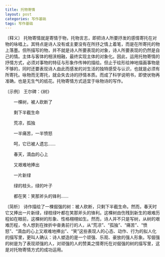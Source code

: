 ```yaml
---
title: 托物寄情
layout: post
categories: 写作基础
tags: 写作基础
---
```


〔释义〕 托物寄情就是寄情于物，托物言志，即把诗人所要抒发的感情寄托在对物的咏唱上。其特点是诗人没有或主要没有在所抒之情上着笔，而是在所寄托的物上落墨。但所描写的物，并不就是诗人所要表现的对象，诗人所要表现的仍然是自己的情。主体与客体的相浃相融，最终实现主体的对象化。因此，运用托物寄情的抒情方式，必须对事物的特征与形象作传神的描绘。但止于绘形绘神地描画事物是不够的，同时还要表现诗人由此而感发的对生活的独特感受与认识，也就是必须有所寄托。咏物而无寄托，就会失去诗的抒情本质。而成了科学说明书，即使状物再准确，也是无生气的纸花。托物寄情方式适宜于咏物诗的写作。

〔示例〕 王尔碑：《树》

　　一棵树，被人砍断了

　　剩下半截生命

　　荒凉，孤独

　　一半痛苦，一半愤怒



　　呵，它已被人遗忘……

　　春天，滴血的心上

　　又艰难地捧出

　　一片新绿



　　绿的枝头，绿的叶子

　　都在笑：笑那斧头的锋利……

〔简析〕 诗作描绘了一棵倔强的树：被人砍断，只剩下半截生命。然而，春天时它又捧出一片新绿，绿枝绿叶都在笑那斧头的锋利。这棵树由伤残到新生的艰难历程如在眼前，这棵树的形象、性格栩栩如生。然而，诗人并不只是写树，从树的艰难历程，令人想到在挫折中奋勇前行的人，从“荒凉”、“孤独”、“痛苦”、“愤怒”、“滴血的心上又艰难地捧出”、“笑”这些表现人的心态、动作、行为的拟人化的描写里，更叫人确认：诗人塑造的是一个顽强、乐观、豪放的强人形象。写倔强的树是为了表现顽强的人，对顽强的人的赞美之情寄托在对倔强的树的描写里，这是对托物寄情方式的成功运用。 